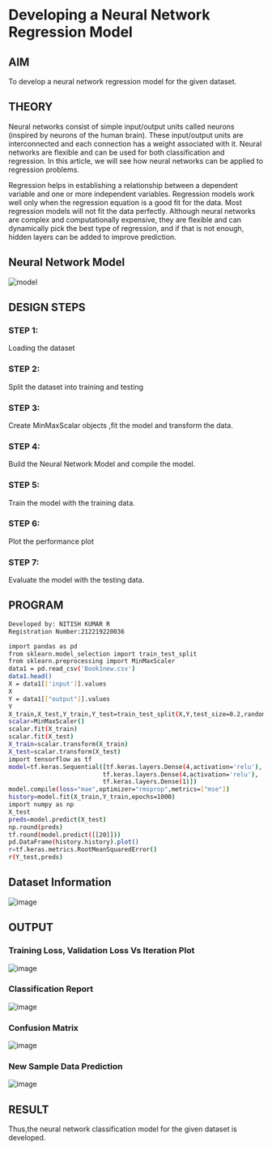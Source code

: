 # Developing a Neural Network Regression Model

## AIM

To develop a neural network regression model for the given dataset.

## THEORY

Neural networks consist of simple input/output units called neurons (inspired by neurons of the human brain). These input/output units are interconnected and each connection has a weight associated with it. Neural networks are flexible and can be used for both classification and regression. In this article, we will see how neural networks can be applied to regression problems.

Regression helps in establishing a relationship between a dependent variable and one or more independent variables. Regression models work well only when the regression equation is a good fit for the data. Most regression models will not fit the data perfectly. Although neural networks are complex and computationally expensive, they are flexible and can dynamically pick the best type of regression, and if that is not enough, hidden layers can be added to improve prediction.

## Neural Network Model
![model](https://user-images.githubusercontent.com/114344373/192255825-adf9a1ff-501e-475a-bc38-e40b22b4621b.jpg)


## DESIGN STEPS

### STEP 1:

Loading the dataset

### STEP 2:

Split the dataset into training and testing

### STEP 3:

Create MinMaxScalar objects ,fit the model and transform the data.

### STEP 4:

Build the Neural Network Model and compile the model.

### STEP 5:

Train the model with the training data.

### STEP 6:

Plot the performance plot

### STEP 7:

Evaluate the model with the testing data.

## PROGRAM

```sh
Developed by: NITISH KUMAR R
Registration Number:212219220036

import pandas as pd
from sklearn.model_selection import train_test_split
from sklearn.preprocessing import MinMaxScaler
data1 = pd.read_csv('Book1new.csv')
data1.head()
X = data1[['input']].values
X
Y = data1[["output"]].values
Y
X_train,X_test,Y_train,Y_test=train_test_split(X,Y,test_size=0.2,random_state=42)
scalar=MinMaxScaler()
scalar.fit(X_train)
scalar.fit(X_test)
X_train=scalar.transform(X_train)
X_test=scalar.transform(X_test)
import tensorflow as tf
model=tf.keras.Sequential([tf.keras.layers.Dense(4,activation='relu'),
                          tf.keras.layers.Dense(4,activation='relu'),
                          tf.keras.layers.Dense(1)])
model.compile(loss="mae",optimizer="rmsprop",metrics=["mse"])
history=model.fit(X_train,Y_train,epochs=1000)
import numpy as np
X_test
preds=model.predict(X_test)
np.round(preds)
tf.round(model.predict([[20]]))
pd.DataFrame(history.history).plot()
r=tf.keras.metrics.RootMeanSquaredError()
r(Y_test,preds)
```
## Dataset Information
![image](https://user-images.githubusercontent.com/75235813/189538394-40eec53b-a6aa-4ea2-bc62-0631958cb7b1.png)



## OUTPUT

### Training Loss, Validation Loss Vs Iteration Plot

![image](https://user-images.githubusercontent.com/75235813/189538471-bd92a874-ba80-4714-b005-b7de74d1c5bf.png)

### Classification Report

![image](https://user-images.githubusercontent.com/75235813/189538508-c3918f90-7041-4324-966f-1becca9ee18d.png)

### Confusion Matrix

![image](https://user-images.githubusercontent.com/75235813/189538524-e1fac22d-152c-4d15-8df3-7d4ed3976b98.png)


### New Sample Data Prediction

![image](https://user-images.githubusercontent.com/75235813/189538551-ba7ad872-cbfc-4b8d-9c25-474b6c2e456c.png)

## RESULT
Thus,the neural network classification model for the given dataset is developed.
